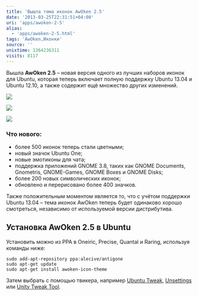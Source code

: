 ```yaml
---
title: 'Вышла тема иконок AwOken 2.5'
date: '2013-03-25T22:31:51+04:00'
uri: 'apps/awoken-2-5'
alias: 
  - 'apps/awoken-2-5.html'
tags: 'AwOken,Иконки'
source: ''
unixtime: 1364236311
visits: 8117
---
```

Вышла **AwOken 2.5** – новая версия одного из лучших наборов иконок для Ubuntu, которая теперь включает полную поддержку Ubuntu 13.04 и Ubuntu 12.10, а также содержит ещё множество других изменений.

[![](img/2013/03/25/22-00/awoken-2-3-8589310749-o.jpg)](img/2013/03/25/22-00/awoken-2-3-8589310749-o.jpg)

[![](img/2013/03/25/22-00/awoken-2-2-8590412362-o.jpg)](img/2013/03/25/22-00/awoken-2-2-8590412362-o.jpg)

[![](img/2013/03/25/22-00/awoken-2-1-8589311165-o.jpg)](img/2013/03/25/22-00/awoken-2-1-8589311165-o.jpg)

### Что нового:

*   более 500 иконок теперь стали цветными;
*   новый значок Ubuntu One;
*   новые эмотиконы для чата;
*   поддержка приложений GNOME 3.8, таких как GNOME Documents, Gnometris, GNOME-Games, GNOME Boxes и GNOME Disks;
*   более 200 новых символических иконок;
*   обновлено и перерисовано более 400 значков.

Также положительным моментом является то, что с учётом поддержки Ubuntu 13.04 – тема иконок AwOken теперь будет одинаково хорошо смотреться, независимо от используемой версии дистрибутива.

## Установка AwOken 2.5 в Ubuntu

Установить можно из PPA в Oneiric, Precise, Quantal и Raring, используя команды ниже:

```
sudo add-apt-repository ppa:alecive/antigone 
sudo apt-get update
sudo apt-get install awoken-icon-theme
```

Затем выбрать с помощью твикера, например [Ubuntu Tweak](apps/ubuntu-tweak-8-2), [Unsettings](apps/tweak-unity-with-unsettings-008) или [Unity Tweak Tool](apps/unity-tweak-tool-0-3).
